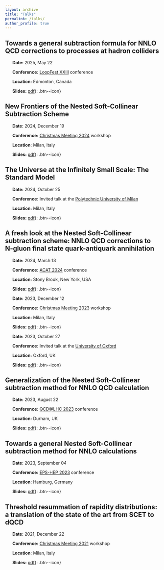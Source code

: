 ```yaml
---
layout: archive
title: "Talks"
permalink: /talks/
author_profile: true
---
```


<style>
  div {
    text-align: justify;
  }
</style>

## Towards a general subtraction formula for NNLO QCD corrections to processes at hadron colliders

&nbsp;&nbsp;&nbsp;&nbsp;&nbsp;   **Date:** 2025, May 22
<!-- -->  
&nbsp;&nbsp;&nbsp;&nbsp;&nbsp;   **Conference:** [LoopFest XXIII](https://indico.cern.ch/event/1446102/) conference
<!-- -->  
&nbsp;&nbsp;&nbsp;&nbsp;&nbsp;   **Location:** Edmonton, Canada 
<!-- -->  
&nbsp;&nbsp;&nbsp;&nbsp;&nbsp;   **Slides:** [pdf](../files/LoopFest_XXIII_2025.pdf){: .btn--icon}



## New Frontiers of the Nested Soft-Collinear Subtraction Scheme

&nbsp;&nbsp;&nbsp;&nbsp;&nbsp;   **Date:** 2024, December 19
<!-- -->  
&nbsp;&nbsp;&nbsp;&nbsp;&nbsp;   **Conference:** [Christmas Meeting 2024](https://indico.cern.ch/event/1470467/) workshop
<!-- -->  
&nbsp;&nbsp;&nbsp;&nbsp;&nbsp;   **Location:** Milan, Italy 
<!-- -->  
&nbsp;&nbsp;&nbsp;&nbsp;&nbsp;   **Slides:** [pdf](../files/Christmas_Meeting_2024.pdf){: .btn--icon}



## The Universe at the Infinitely Small Scale: The Standard Model

&nbsp;&nbsp;&nbsp;&nbsp;&nbsp;   **Date:** 2024, October 25
<!-- -->  
&nbsp;&nbsp;&nbsp;&nbsp;&nbsp;   **Conference:** Invited talk at the [Polytechnic University of Milan](https://www.polimi.it/en)
<!-- -->  
&nbsp;&nbsp;&nbsp;&nbsp;&nbsp;   **Location:** Milan, Italy 
<!-- -->  
&nbsp;&nbsp;&nbsp;&nbsp;&nbsp;   **Slides:** [pdf](../files/Politalks_2024.pdf){: .btn--icon}



## A fresh look at the Nested Soft-Collinear subtraction scheme: NNLO QCD corrections to N-gluon final state quark-antiquark annihilation

&nbsp;&nbsp;&nbsp;&nbsp;&nbsp;   **Date:** 2024, March 13
<!-- -->  
&nbsp;&nbsp;&nbsp;&nbsp;&nbsp;   **Conference:** [ACAT 2024](https://indico.cern.ch/event/1330797/) conference
<!-- -->  
&nbsp;&nbsp;&nbsp;&nbsp;&nbsp;   **Location:** Stony Brook, New York, USA 
<!-- -->  
&nbsp;&nbsp;&nbsp;&nbsp;&nbsp;   **Slides:** [pdf](../files/NY_ACAT_2024.pdf){: .btn--icon}


&nbsp;&nbsp;&nbsp;&nbsp;&nbsp;   **Date:** 2023, December 12
<!-- -->  
&nbsp;&nbsp;&nbsp;&nbsp;&nbsp;   **Conference:** [Christmas Meeting 2023](https://indico.cern.ch/event/1338739/) workshop
<!-- -->  
&nbsp;&nbsp;&nbsp;&nbsp;&nbsp;   **Location:** Milan, Italy
<!-- -->  
&nbsp;&nbsp;&nbsp;&nbsp;&nbsp;   **Slides:** [pdf](../files/Christmas_Meeting_2023.pdf){: .btn--icon} 


&nbsp;&nbsp;&nbsp;&nbsp;&nbsp;   **Date:** 2023, October 27
<!-- -->  
&nbsp;&nbsp;&nbsp;&nbsp;&nbsp;   **Conference:** Invited talk at the [University of Oxford](https://www.ox.ac.uk)
<!-- -->  
&nbsp;&nbsp;&nbsp;&nbsp;&nbsp;   **Location:** Oxford, UK 
<!-- -->  
&nbsp;&nbsp;&nbsp;&nbsp;&nbsp;   **Slides:** [pdf](../files/Oxford_QCDlunch_2023.pdf){: .btn--icon}



## Generalization of the Nested Soft-Collinear subtraction method for NNLO QCD calculation

&nbsp;&nbsp;&nbsp;&nbsp;&nbsp;   **Date:** 2023, August 22
<!-- -->  
&nbsp;&nbsp;&nbsp;&nbsp;&nbsp;   **Conference:** [QCD@LHC 2023](https://conference.ippp.dur.ac.uk/event/1128/) conference
<!-- -->  
&nbsp;&nbsp;&nbsp;&nbsp;&nbsp;   **Location:** Durham, UK 
<!-- -->  
&nbsp;&nbsp;&nbsp;&nbsp;&nbsp;   **Slides:** [pdf](../files/QCD@LHC2023.pdf){: .btn--icon}



## Towards a general Nested Soft-Collinear subtraction method for NNLO calculations

&nbsp;&nbsp;&nbsp;&nbsp;&nbsp;   **Date:** 2023, September 04
<!-- -->  
&nbsp;&nbsp;&nbsp;&nbsp;&nbsp;   **Conference:** [EPS-HEP 2023](https://www.eps-hep2023.eu) conference
<!-- -->  
&nbsp;&nbsp;&nbsp;&nbsp;&nbsp;   **Location:** Hamburg, Germany
<!-- -->  
&nbsp;&nbsp;&nbsp;&nbsp;&nbsp;   **Slides:** [pdf](../files/EPS_HEP2023.pdf){: .btn--icon}



## Threshold resummation of rapidity distributions: a translation of the state of the art from SCET to dQCD

&nbsp;&nbsp;&nbsp;&nbsp;&nbsp;   **Date:** 2021, December 22
<!-- -->  
&nbsp;&nbsp;&nbsp;&nbsp;&nbsp;   **Conference:** [Christmas Meeting 2021](https://indico.cern.ch/event/1095418/) workshop
<!-- -->  
&nbsp;&nbsp;&nbsp;&nbsp;&nbsp;   **Location:** Milan, Italy
<!-- -->  
&nbsp;&nbsp;&nbsp;&nbsp;&nbsp;   **Slides:** [pdf](../files/Christmas_Meeting_2021.pdf){: .btn--icon}


 


 












